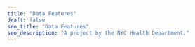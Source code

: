 ```yaml
---
title: "Data Features"
draft: false
seo_title: "Data Features"
seo_description: "A project by the NYC Health Department."
---
```

